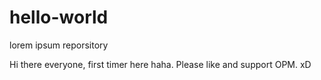 # hello-world
lorem ipsum reporsitory

Hi there everyone, first timer here haha. Please like and support OPM. xD
